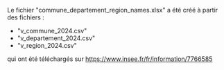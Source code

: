 Le fichier "commune_departement_region_names.xlsx" a été créé à partir des fichiers :

  - "v_commune_2024.csv"
  - "v_departement_2024.csv"
  - "v_region_2024.csv"


qui ont été téléchargés sur https://www.insee.fr/fr/information/7766585
